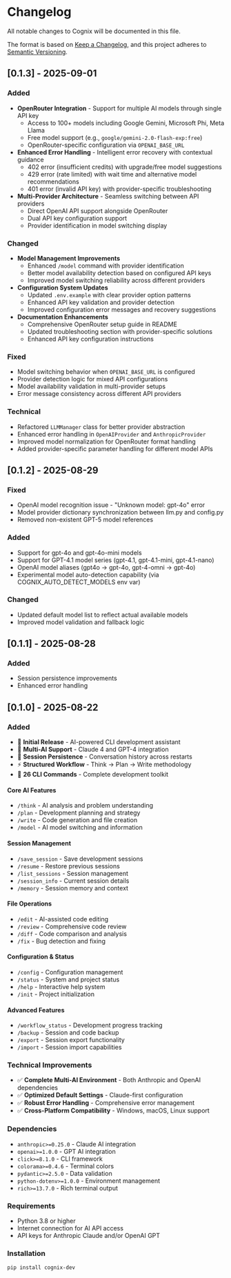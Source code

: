 # Changelog

All notable changes to Cognix will be documented in this file.

The format is based on [Keep a Changelog](https://keepachangelog.com/en/1.0.0/),
and this project adheres to [Semantic Versioning](https://semver.org/spec/v2.0.0.html).

## [0.1.3] - 2025-09-01

### Added
- **OpenRouter Integration** - Support for multiple AI models through single API key
  - Access to 100+ models including Google Gemini, Microsoft Phi, Meta Llama
  - Free model support (e.g., `google/gemini-2.0-flash-exp:free`)
  - OpenRouter-specific configuration via `OPENAI_BASE_URL`
- **Enhanced Error Handling** - Intelligent error recovery with contextual guidance
  - 402 error (insufficient credits) with upgrade/free model suggestions
  - 429 error (rate limited) with wait time and alternative model recommendations
  - 401 error (invalid API key) with provider-specific troubleshooting
- **Multi-Provider Architecture** - Seamless switching between API providers
  - Direct OpenAI API support alongside OpenRouter
  - Dual API key configuration support
  - Provider identification in model switching display

### Changed
- **Model Management Improvements**
  - Enhanced `/model` command with provider identification
  - Better model availability detection based on configured API keys
  - Improved model switching reliability across different providers
- **Configuration System Updates**
  - Updated `.env.example` with clear provider option patterns
  - Enhanced API key validation and provider detection
  - Improved configuration error messages and recovery suggestions
- **Documentation Enhancements**
  - Comprehensive OpenRouter setup guide in README
  - Updated troubleshooting section with provider-specific solutions
  - Enhanced API key configuration instructions

### Fixed
- Model switching behavior when `OPENAI_BASE_URL` is configured
- Provider detection logic for mixed API configurations
- Model availability validation in multi-provider setups
- Error message consistency across different API providers

### Technical
- Refactored `LLMManager` class for better provider abstraction
- Enhanced error handling in `OpenAIProvider` and `AnthropicProvider`
- Improved model normalization for OpenRouter format handling
- Added provider-specific parameter handling for different model APIs

## [0.1.2] - 2025-08-29

### Fixed
- OpenAI model recognition issue - "Unknown model: gpt-4o" error
- Model provider dictionary synchronization between llm.py and config.py
- Removed non-existent GPT-5 model references

### Added
- Support for gpt-4o and gpt-4o-mini models
- Support for GPT-4.1 model series (gpt-4.1, gpt-4.1-mini, gpt-4.1-nano)
- OpenAI model aliases (gpt4o → gpt-4o, gpt-4-omni → gpt-4o)
- Experimental model auto-detection capability (via COGNIX_AUTO_DETECT_MODELS env var)

### Changed
- Updated default model list to reflect actual available models
- Improved model validation and fallback logic

## [0.1.1] - 2025-08-28

### Added
- Session persistence improvements
- Enhanced error handling

## [0.1.0] - 2025-08-22

### Added
- 🎉 **Initial Release** - AI-powered CLI development assistant
- 🧠 **Multi-AI Support** - Claude 4 and GPT-4 integration
- 💾 **Session Persistence** - Conversation history across restarts
- ⚡ **Structured Workflow** - Think → Plan → Write methodology
- 🔧 **26 CLI Commands** - Complete development toolkit

#### Core AI Features
- `/think` - AI analysis and problem understanding
- `/plan` - Development planning and strategy
- `/write` - Code generation and file creation
- `/model` - AI model switching and information

#### Session Management
- `/save_session` - Save development sessions
- `/resume` - Restore previous sessions
- `/list_sessions` - Session management
- `/session_info` - Current session details
- `/memory` - Session memory and context

#### File Operations
- `/edit` - AI-assisted code editing
- `/review` - Comprehensive code review
- `/diff` - Code comparison and analysis
- `/fix` - Bug detection and fixing

#### Configuration & Status
- `/config` - Configuration management
- `/status` - System and project status
- `/help` - Interactive help system
- `/init` - Project initialization

#### Advanced Features
- `/workflow_status` - Development progress tracking
- `/backup` - Session and code backup
- `/export` - Session export functionality
- `/import` - Session import capabilities

### Technical Improvements
- ✅ **Complete Multi-AI Environment** - Both Anthropic and OpenAI dependencies
- ✅ **Optimized Default Settings** - Claude-first configuration
- ✅ **Robust Error Handling** - Comprehensive error management
- ✅ **Cross-Platform Compatibility** - Windows, macOS, Linux support

### Dependencies
- `anthropic>=0.25.0` - Claude AI integration
- `openai>=1.0.0` - GPT AI integration
- `click>=8.1.0` - CLI framework
- `colorama>=0.4.6` - Terminal colors
- `pydantic>=2.5.0` - Data validation
- `python-dotenv>=1.0.0` - Environment management
- `rich>=13.7.0` - Rich terminal output

### Requirements
- Python 3.8 or higher
- Internet connection for AI API access
- API keys for Anthropic Claude and/or OpenAI GPT

### Installation
```bash
pip install cognix-dev
```